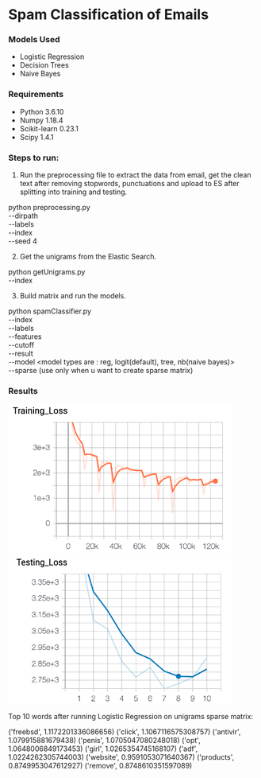 # Spam Classification of Emails

### Models Used
* Logistic Regression
* Decision Trees
* Naive Bayes

### Requirements
* Python 3.6.10  
* Numpy 1.18.4  
* Scikit-learn 0.23.1
* Scipy 1.4.1


### Steps to run:

1. Run the preprocessing file to extract the data from email, get the clean text after removing stopwords, punctuations and upload to ES after splitting into training and testing.

python preprocessing.py \
--dirpath <path to emails folder> \
--labels <path to labels index file> \
--index <ES index name> \
--seed 4

2. Get the unigrams from the Elastic Search.

python getUnigrams.py \
--index <ES index name>

3. Build matrix and run the models.

python spamClassifier.py \
--index <ES index name> \
--labels <path to labels index file> \
--features <features file path> \
--cutoff <no of features u want to select from unigrams> \
--result <output path folder> \
--model <model types are : reg, logit(default), tree, nb(naive bayes)> \
--sparse (use only when u want to create sparse matrix)
  
  
### Results

<img src="https://github.com/Arushi04/ImageClassification/blob/master/images/train_loss.png" width="450" height="300">
<img src="https://github.com/Arushi04/ImageClassification/blob/master/images/test_loss.png" width="450" height="300">


Top 10 words after running Logistic Regression on unigrams sparse matrix:

('freebsd', 1.1172201336086656)
('click', 1.1067116575308757)
('antivir', 1.079915881679438)
('penis', 1.0705047080248018)
('opt', 1.0648006849173453)
('girl', 1.0265354745168107)
('adf', 1.0224262305744003)
('website', 0.9591053071640367)
('products', 0.8749953047612927)
('remove', 0.8748610351597089)

       







